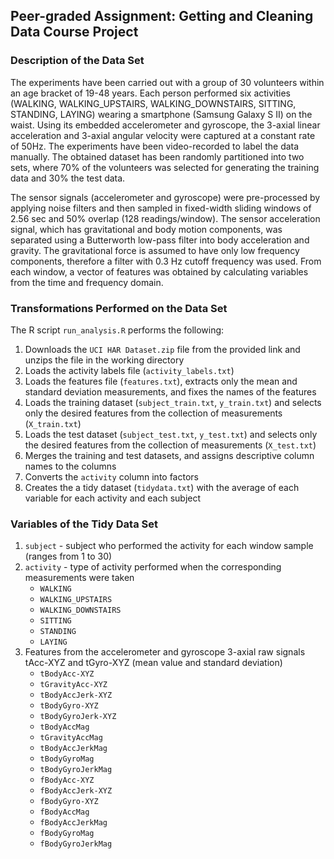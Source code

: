 ## Peer-graded Assignment: Getting and Cleaning Data Course Project

### Description of the Data Set

The experiments have been carried out with a group of 30 volunteers within an age bracket of 19-48 years. Each person performed six activities (WALKING, WALKING_UPSTAIRS, WALKING_DOWNSTAIRS, SITTING, STANDING, LAYING) wearing a smartphone (Samsung Galaxy S II) on the waist. Using its embedded accelerometer and gyroscope, the 3-axial linear acceleration and 3-axial angular velocity were captured at a constant rate of 50Hz. The experiments have been video-recorded to label the data manually. The obtained dataset has been randomly partitioned into two sets, where 70% of the volunteers was selected for generating the training data and 30% the test data. 

The sensor signals (accelerometer and gyroscope) were pre-processed by applying noise filters and then sampled in fixed-width sliding windows of 2.56 sec and 50% overlap (128 readings/window). The sensor acceleration signal, which has gravitational and body motion components, was separated using a Butterworth low-pass filter into body acceleration and gravity. The gravitational force is assumed to have only low frequency components, therefore a filter with 0.3 Hz cutoff frequency was used. From each window, a vector of features was obtained by calculating variables from the time and frequency domain.

### Transformations Performed on the Data Set

The R script ```run_analysis.R``` performs the following:

1. Downloads the ```UCI HAR Dataset.zip``` file from the provided link and unzips the file in the working directory
2. Loads the activity labels file (```activity_labels.txt```)
3. Loads the features file (```features.txt```), extracts only the mean and standard deviation measurements, and fixes the names of the features
4. Loads the training dataset (```subject_train.txt```, ```y_train.txt```) and selects only the desired features from the collection of measurements (```X_train.txt```)
5. Loads the test dataset (```subject_test.txt```, ```y_test.txt```) and selects only the desired features from the collection of measurements (```X_test.txt```)
6. Merges the training and test datasets, and assigns descriptive column names to the columns
7. Converts the ```activity``` column into factors
8. Creates the a tidy dataset (```tidydata.txt```) with the average of each variable for each activity and each subject

### Variables of the Tidy Data Set

1. ```subject``` - subject who performed the activity for each window sample (ranges from 1 to 30)
2. ```activity``` - type of activity performed when the corresponding measurements were taken
   * ```WALKING```
   * ```WALKING_UPSTAIRS```
   * ```WALKING_DOWNSTAIRS```
   * ```SITTING```
   * ```STANDING```
   * ```LAYING```
3. Features from the accelerometer and gyroscope 3-axial raw signals tAcc-XYZ and tGyro-XYZ (mean value and standard deviation)
   * ```tBodyAcc-XYZ```
   * ```tGravityAcc-XYZ```
   * ```tBodyAccJerk-XYZ```
   * ```tBodyGyro-XYZ```
   * ```tBodyGyroJerk-XYZ```
   * ```tBodyAccMag```
   * ```tGravityAccMag```
   * ```tBodyAccJerkMag```
   * ```tBodyGyroMag```
   * ```tBodyGyroJerkMag```
   * ```fBodyAcc-XYZ```
   * ```fBodyAccJerk-XYZ```
   * ```fBodyGyro-XYZ```
   * ```fBodyAccMag```
   * ```fBodyAccJerkMag```
   * ```fBodyGyroMag```
   * ```fBodyGyroJerkMag```